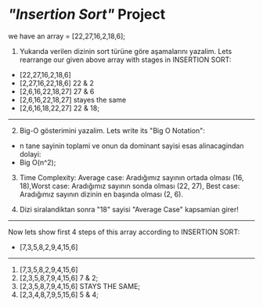 # __*"Insertion Sort"*__  Project

we have an array = [22,27,16,2,18,6];

1. Yukarıda verilen dizinin sort türüne göre aşamalarını yazalim.
Lets rearrange our given above array with stages in INSERTION SORT:

* [22,27,16,2,18,6]
* [2,27,16,22,18,6]    22 & 2
* [2,6,16,22,18,27]    27 & 6
* [2,6,16,22,18,27]    stayes the same
* [2,6,16,18,22,27]    22 & 18;

***
2. Big-O gösterimini yazalim. Lets write its "Big O Notation":

* n tane sayinin toplami ve onun da dominant sayisi esas alinacagindan dolayi:
* Big O(n^2);

3. Time Complexity: Average case: Aradığımız sayının ortada olması (16, 18),Worst case: Aradığımız sayının sonda olması (22, 27), Best case: Aradığımız sayının dizinin en başında olması (2, 6).

4. Dizi siralandiktan sonra "18" sayisi "Average Case" kapsamian girer!

***

Now lets show first 4 steps of this array according to INSERTION SORT: 
* [7,3,5,8,2,9,4,15,6]
***
1) [7,3,5,8,2,9,4,15,6]
2) [2,3,5,8,7,9,4,15,6] 7 & 2;
3) [2,3,5,8,7,9,4,15,6] STAYS THE SAME;
4) [2,3,4,8,7,9,5,15,6] 5 & 4;

